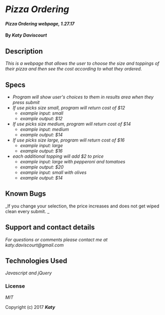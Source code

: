 # _Pizza Ordering_

#### _Pizza Ordering webpage, 1.27.17_

#### By _**Katy Daviscourt**_

## Description

_This is a webpage that allows the user to choose the size and toppings of their pizza and then see the cost according to what they ordered._

## Specs

* _Program will show user's choices to them in results area when they press submit_
* _If use picks size small, program will return cost of $12_
  * _example input: small_
  * _example output: $12_
* _If use picks size medium, program will return cost of $14_
  * _example input: medium_
  * _example output: $14_
* _If use picks size large, program will return cost of $16_
  * _example input: large_
  * _example output: $16_
* _each additional topping will add $2 to price_
  * _example input: large with pepperoni and tomatoes_
  * _example output: $20_
  * _example input: small with olives_
  * _example output: $14_

## Known Bugs

_If you change your selection, the price increases and does not get wiped clean every submit. _

## Support and contact details

_For questions or comments please contact me at katy.daviscourt@gmail.com_

## Technologies Used

_Javascript and jQuery_

### License

*MIT*

Copyright (c) 2017 **_Katy_**
